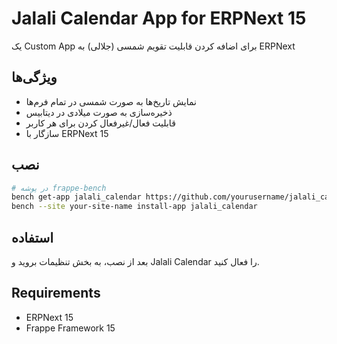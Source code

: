 # Jalali Calendar App for ERPNext 15

یک Custom App برای اضافه کردن قابلیت تقویم شمسی (جلالی) به ERPNext

## ویژگی‌ها
- نمایش تاریخ‌ها به صورت شمسی در تمام فرم‌ها
- ذخیره‌سازی به صورت میلادی در دیتابیس
- قابلیت فعال/غیرفعال کردن برای هر کاربر
- سازگار با ERPNext 15

## نصب

```bash
# در پوشه frappe-bench
bench get-app jalali_calendar https://github.com/yourusername/jalali_calendar
bench --site your-site-name install-app jalali_calendar
```

## استفاده
بعد از نصب، به بخش تنظیمات بروید و Jalali Calendar را فعال کنید.

## Requirements
- ERPNext 15
- Frappe Framework 15
